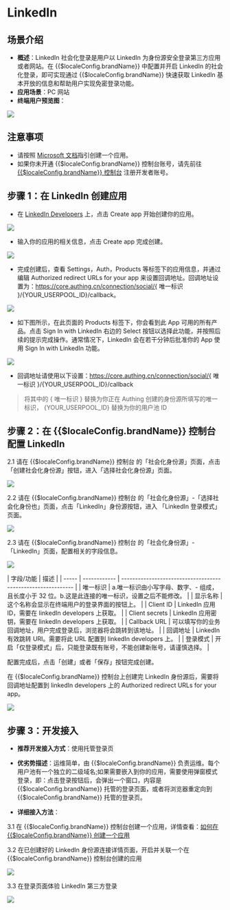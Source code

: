 # LinkedIn 

<LastUpdated/>

## 场景介绍

- **概述**：LinkedIn 社会化登录是用户以 LinkedIn 为身份源安全登录第三方应用或者网站。在 {{$localeConfig.brandName}} 中配置并开启 LinkedIn 的社会化登录，即可实现通过 {{$localeConfig.brandName}} 快速获取 LinkedIn 基本开放的信息和帮助用户实现免密登录功能。
- **应用场景**：PC 网站
- **终端用户预览图**：

<img src="./images/linkedin_0.png" >


## 注意事项

- 请按照 [Microsoft 文档](https://docs.microsoft.com/en-us/linkedin/consumer/integrations/self-serve/sign-in-with-linkedin#getting-started)指引创建一个应用。
- 如果你未开通 {{$localeConfig.brandName}} 控制台账号，请先前往 [{{$localeConfig.brandName}} 控制台](https://authing.cn/) 注册开发者账号。


## 步骤 1：在 LinkedIn 创建应用

- 在 [LinkedIn Developers](https://developer.linkedin.com/) 上，点击 Create app 开始创建你的应用。

<img src="./images/linkedin_1.png" >

- 输入你的应用的相关信息，点击 Create app 完成创建。

<img src="./images/linkedin_2.png" >

- 完成创建后，查看 Settings，Auth，Products 等标签下的应用信息，并通过编辑 Authorized redirect URLs for your app 来设置回调地址。回调地址设置为：https://core.authing.cn/connection/social/{ 唯一标识 }/{YOUR_USERPOOL_ID}/callback。

<img src="./images/linkedin_3.png" >

- 如下图所示，在此页面的 Products 标签下，你会看到此 App 可用的所有产品。点击 Sign In with LinkedIn 右边的 Select 按钮以选择此功能，并按照后续的提示完成操作。通常情况下，LinkedIn 会在若干分钟后批准你的 App 使用 Sign In with LinkedIn 功能。

<img src="./images/linkedin_4.png" >

- 回调地址请使用以下设置：https://core.authing.cn/connection/social/{ 唯一标识 }/{YOUR_USERPOOL_ID}/callback

> 将其中的 { 唯一标识 } 替换为你正在 Authing 创建的身份源所填写的唯一标识， {YOUR_USERPOOL_ID} 替换为你的用户池 ID


## 步骤 2：在 {{$localeConfig.brandName}} 控制台配置 LinkedIn

2.1 请在 {{$localeConfig.brandName}}  控制台 的「社会化身份源」页面，点击「创建社会化身份源」按钮，进入「选择社会化身份源」页面。

<img src="./images/linkedin_5.png" >

2.2 请在  {{$localeConfig.brandName}}  控制台 的「社会化身份源」-「选择社会化身份也」页面，点击「LinkedIn」身份源按钮，进入 「LinkedIn 登录模式」页面。

<img src="./images/linkedin_6.png" >

2.3 请在  {{$localeConfig.brandName}}  控制台 的「社会化身份源」-「LinkedIn」页面，配置相关的字段信息。

<img src="./images/linkedin_7.png" >

| 字段/功能    | 描述                                                         |
| ----- | ------------ | ------------------------------------------------------------ |
| 唯一标识     | a.唯一标识由小写字母、数字、- 组成，且长度小于 32 位。b.这是此连接的唯一标识，设置之后不能修改。 |
| 显示名称     | 这个名称会显示在终端用户的登录界面的按钮上。                 |
| Client ID      |  LinkedIn 应用 ID，需要在 linkedIn developers 上获取。                  |
| Client secrets     |   LinkedIn 应用密钥，需要在 linkedIn developers 上获取。                  |
| Callback URL     | 可以填写你的业务回调地址，用户完成登录后，浏览器将会跳转到该地址。 |
| 回调地址     |  LinkedIn 有效跳转 URI。需要将此 URL 配置到  linkedIn developers 上。 |
| 登录模式     | 开启「仅登录模式」后，只能登录既有账号，不能创建新账号，请谨慎选择。 |

配置完成后，点击「创建」或者「保存」按钮完成创建。

在 {{$localeConfig.brandName}} 控制台上创建完 LinkedIn 身份源后，需要将回调地址配置到 linkedIn developers 上的 Authorized redirect URLs for your app。

<img src="./images/linkedin_3.png" >


## 步骤 3：开发接入

- **推荐开发接入方式**：使用托管登录页

- **优劣势描述**：运维简单，由 {{$localeConfig.brandName}} 负责运维。每个用户池有一个独立的二级域名;如果需要嵌入到你的应用，需要使用弹窗模式登录，即：点击登录按钮后，会弹出一个窗口，内容是 {{$localeConfig.brandName}} 托管的登录页面，或者将浏览器重定向到 {{$localeConfig.brandName}} 托管的登录页。

- **详细接入方法**：

3.1 在 {{$localeConfig.brandName}} 控制台创建一个应用，详情查看：[如何在 {{$localeConfig.brandName}} 创建一个应用](/guides/app-new/create-app/create-app.md)

3.2 在已创建好的 LinkedIn 身份源连接详情页面，开启并关联一个在 {{$localeConfig.brandName}} 控制台创建的应用

<img src="./images/linkedin_8.png" >

3.3 在登录页面体验 LinkedIn 第三方登录

<img src="./images/linkedin_9.png" >
